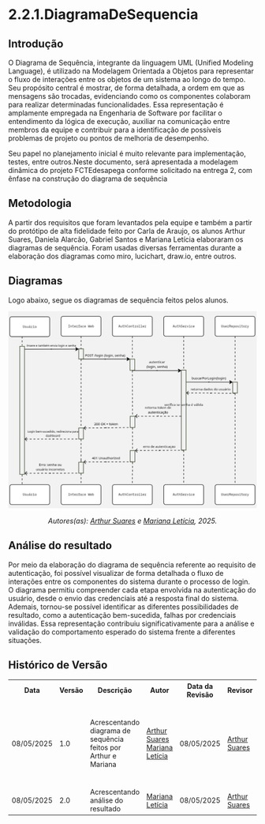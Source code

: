 # 2.2.1.DiagramaDeSequencia

## Introdução
O Diagrama de Sequência, integrante da linguagem UML (Unified Modeling Language), é utilizado na Modelagem Orientada a Objetos para representar o fluxo de interações entre os objetos de um sistema ao longo do tempo. Seu propósito central é mostrar, de forma detalhada, a ordem em que as mensagens são trocadas, evidenciando como os componentes colaboram para realizar determinadas funcionalidades. Essa representação é amplamente empregada na Engenharia de Software por facilitar o entendimento da lógica de execução, auxiliar na comunicação entre membros da equipe e contribuir para a identificação de possíveis problemas de projeto ou pontos de melhoria de desempenho.

Seu papel no planejamento inicial é muito relevante para implementação, testes, entre outros.Neste documento, será apresentada a modelagem dinâmica do projeto FCTEdesapega conforme solicitado na entrega 2, com ênfase na construção do diagrama de sequência

## Metodologia
A partir dos requisitos que foram levantados pela equipe e também a partir do protótipo de alta fidelidade feito por Carla de Araujo, os alunos Arthur Suares, Daniela Alarcão, Gabriel Santos e Mariana Letícia elaboraram os diagramas de sequência. Foram usadas diversas ferramentas durante a elaboração dos diagramas como miro, lucichart, draw.io, entre outros.

## Diagramas

Logo abaixo, segue os diagramas de sequência feitos pelos alunos.

![Digrama de Sequência de FCTEdesapega](../assets/Diagramas-Arquitetura-Sequencia.jpg)

<p align="center"><em>Autores(as): <a href="https://github.com/arthur-suares">Arthur Suares</a> e <a href="https://github.com/Marianannn">Mariana Letícia</a>, 2025.</em></p>

## Análise do resultado

Por meio da elaboração do diagrama de sequência referente ao requisito de autenticação, foi possível visualizar de forma detalhada o fluxo de interações entre os componentes do sistema durante o processo de login. O diagrama permitiu compreender cada etapa envolvida na autenticação do usuário, desde o envio das credenciais até a resposta final do sistema. Ademais, tornou-se possível identificar as diferentes possibilidades de resultado, como a autenticação bem-sucedida, falhas por credenciais inválidas. Essa representação contribuiu significativamente para a análise e validação do comportamento esperado do sistema frente a diferentes situações.

## Histórico de Versão

<div align="center">
    <table>
        <tr>
            <th>Data</th>
            <th>Versão</th>
            <th>Descrição</th>
            <th>Autor</th>
            <th>Data da Revisão</th>
            <th>Revisor</th>
            <th>Descrição de Revisão</th>
        </tr>
        <tr>
            <td>08/05/2025</td>
            <td>1.0</td>
            <td>Acrescentando diagrama de sequência feitos por Arthur e Mariana</td>
            <td><a href="https://github.com/arthur-suares">Arthur Suares</a> <a href="https://github.com/Marianannn">Mariana Letícia</a></td>
            <td>08/05/2025</td>
            <td><a href="https://github.com/arthur-suares">Arthur Suares</a></td>
            <td>Foi revisado o diagrama de sequêcia da dupla que faço parte, seu posicionamento no documento e se era possível acessa-lo</td>
        </tr>
        <tr>
            <td>08/05/2025</td>
            <td>2.0</td>
            <td>Acrescentando análise do resultado</td>
            <td><a href="https://github.com/Marianannn">Mariana Letícia</a></td>
            <td>08/05/2025</td>
            <td><a href="https://github.com/arthur-suares">Arthur Suares</a></td>
            <td>Foi revisada a análise de resultados</td>
        </tr>
    </table>
</div>
